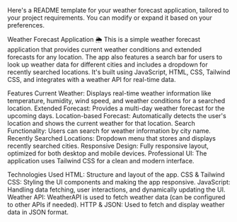 
Here's a README template for your weather forecast application, tailored to your project requirements. You can modify or expand it based on your preferences.

Weather Forecast Application 🌦️
This is a simple weather forecast application that provides current weather conditions and extended forecasts for any location. The app also features a search bar for users to look up weather data for different cities and includes a dropdown for recently searched locations. It's built using JavaScript, HTML, CSS, Tailwind CSS, and integrates with a weather API for real-time data.

Features
Current Weather: Displays real-time weather information like temperature, humidity, wind speed, and weather conditions for a searched location.
Extended Forecast: Provides a multi-day weather forecast for the upcoming days.
Location-based Forecast: Automatically detects the user's location and shows the current weather for that location.
Search Functionality: Users can search for weather information by city name.
Recently Searched Locations: Dropdown menu that stores and displays recently searched cities.
Responsive Design: Fully responsive layout, optimized for both desktop and mobile devices.
Professional UI: The application uses Tailwind CSS for a clean and modern interface.


Technologies Used
HTML: Structure and layout of the app.
CSS & Tailwind CSS: Styling the UI components and making the app responsive.
JavaScript: Handling data fetching, user interactions, and dynamically updating the UI.
Weather API: WeatherAPI is used to fetch weather data (can be configured to other APIs if needed).
HTTP & JSON: Used to fetch and display weather data in JSON format.
